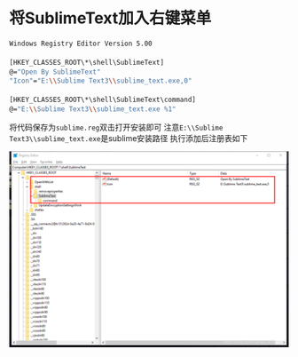 # 将SublimeText加入右键菜单

```bash
Windows Registry Editor Version 5.00

[HKEY_CLASSES_ROOT\*\shell\SublimeText]
@="Open By SublimeText"
"Icon"="E:\\Sublime Text3\\sublime_text.exe,0"

[HKEY_CLASSES_ROOT\*\shell\SublimeText\command]
@="E:\\Sublime Text3\\sublime_text.exe %1"

```
将代码保存为`sublime.reg`双击打开安装即可
注意`E:\\Sublime Text3\\sublime_text.exe`是sublime安装路径
执行添加后注册表如下

![](screenshots/2023-04-14-18-56-36.png)

